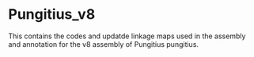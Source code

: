 # Pungitius_v8

This contains the codes and updatde linkage maps used in the assembly and annotation for the v8 assembly of Pungitius pungitius.
